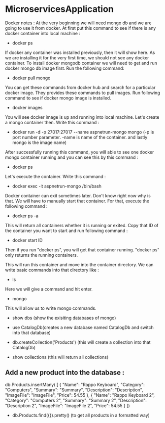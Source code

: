 # MicroservicesApplication

Docker notes : 
At the very beginning we will need mongo db and we are going to use it from docker. 
At first put this command to see if there is any docker container into local machine : 
- docker ps

If docker any container was installed previously, then it will show here. As we are installing it for the very first time, we should not see any docker container. 
To install docker mongodb container we will need to get and run docker mongo db image first. Run the following command: 
- docker pull mongo

You can get these commands from docker hub and search for a particular docker image. They provides these commands to pull images. 
Run following command to see if docker mongo image is installed.
- docker images

You will see docker image is up and running into local machine. Let's create a mongo container then. Write this command : 
- docker run -d -p 27017:27017 --name aspnetrun-mongo mongo (-p is port number parameter. -name is name of the container. and lastly mongo is the image name)

After successfully running this command, you will able to see one docker mongo container running and you can see this by this command : 
- docker ps

Let's execute the container. Write this command : 
- docker exec -it aspnetrun-mongo /bin/bash

Docker container can exit sometimes later. Don't know right now why is that. We will have to manually start that container. For that, execute the following command : 
- docker ps -a

This will return all containers whether it is running or exited. Copy that ID of the container you want to start and run following command : 
- docker start ID

Then if you run "docker ps", you will get that container running. "docker ps" only returns the running containers.

This will run this container and move into the container directory. We can write basic commands into that directory like : 
- ls

Here we will give a command and hit enter.
- mongo

This will allow us to write mongo commands.
- show dbs (show the exisiting databases of mongo)

- use CatalogDb(creates a new database named CatalogDb and switch into that database)

- db.createCollection('Products') (this will create a collection into that CatalogDb)

- show collections (this will return all collections)

Add a new product into the database : 
- 
db.Products.insertMany(
 [
	{
		"Name": "Rappo Keyboard",
		"Category": "Computers",
		"Summary": "Summary",
		"Description": "Description",
		"ImageFile": "ImageFile",
		"Price": 54.55
	},
	{
		"Name": "Rappo Keyboard 2",
		"Category": "Computers 2",
		"Summary": "Summary 2",
		"Description": "Description 2",
		"ImageFile": "ImageFile 2",
		"Price": 54.55
	}
 ])
 
 
 - db.Products.find({}).pretty() (to get all products in a formatted way)
 
 